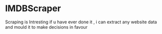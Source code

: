 # IMDBScraper
Scraping is Intresting if u have ever done it , i can extract any website data and mould it to make decisions in favour 

